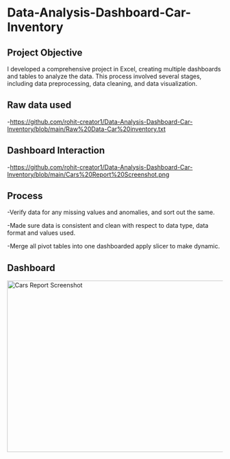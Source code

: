 # Data-Analysis-Dashboard-Car-Inventory
## Project Objective
I developed a comprehensive project in Excel, creating multiple dashboards and tables to analyze the data. This process involved several stages, including data preprocessing, data cleaning, and data visualization.

## Raw data used

-https://github.com/rohit-creator1/Data-Analysis-Dashboard-Car-Inventory/blob/main/Raw%20Data-Car%20inventory.txt

## Dashboard Interaction

-https://github.com/rohit-creator1/Data-Analysis-Dashboard-Car-Inventory/blob/main/Cars%20Report%20Screenshot.png

## Process

-Verify data for any missing values and anomalies, and sort out the same.

-Made sure data is consistent and clean with respect to data type, data format and values used.

-Merge all pivot tables into one dashboarded apply slicer to make dynamic.

## Dashboard

<img width="669" height="400" alt="Cars Report Screenshot" src="https://github.com/user-attachments/assets/7c9a9b62-7e11-4436-a309-73209d761784" />

